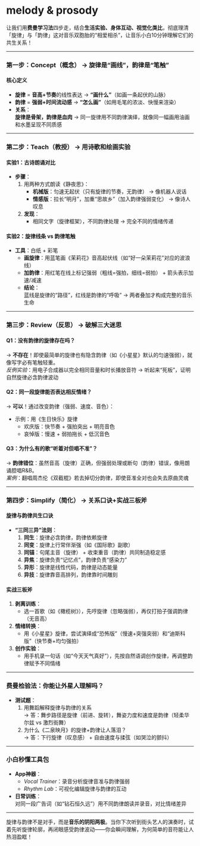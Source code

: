 # melody & prosody

让我们用**费曼学习法**四步走，结合**生活实验、身体互动、视觉化类比**，彻底理清「旋律」与「韵律」这对音乐双胞胎的“相爱相杀”，让音乐小白10分钟理解它们的共生关系！

---

### **第一步：Concept（概念） → 旋律是“画线”，韵律是“笔触”**
#### **核心定义**
- **旋律** = **音高+节奏**的线性表达 → **“画什么”**（如画一条起伏的山脉）  
- **韵律** = **强弱+时间流动感** → **“怎么画”**（如用毛笔的浓淡、快慢来渲染）  
- **关系**：  
  **旋律是骨架，韵律是血肉** → 同一旋律用不同韵律演绎，就像同一幅画用油画和水墨呈现不同质感  

---

### **第二步：Teach（教授） → 用诗歌和绘画实验**
#### **实验1：古诗朗诵对比**
- **步骤**：  
  1. 用两种方式朗读《静夜思》：  
     - **机械版**：匀速无起伏（只有旋律的节奏，无韵律） → 像机器人说话  
     - **情感版**：拉长“明月”，加重“思故乡”（加入韵律强弱变化） → 像诗人叹息  
  2. **发现**：  
     - 相同文字（旋律框架），不同韵律处理 → 完全不同的情绪传递  

#### **实验2：旋律线条 vs 韵律笔触**
- **工具**：白纸 + 彩笔  
  - **画旋律**：用蓝笔画《茉莉花》音高起伏线（如“好一朵茉莉花”对应的波浪线）  
  - **加韵律**：用红笔在线上标记强弱（粗线=强拍，细线=弱拍） + 箭头表示加速/减速  
  - **结论**：  
    蓝线是旋律的“路径”，红线是韵律的“呼吸” → 两者叠加才构成完整的音乐生命  

---

### **第三步：Review（反思） → 破解三大迷思**
#### **Q1：没有韵律的旋律存在吗？**  
→ **不存在**！即使最简单的旋律也有隐含韵律（如《小星星》默认的匀速强弱），就像写字必有笔触轻重。  
*反例实验*：用电子合成器以完全相同音量和时长播放音符 → 听起来“死板”，证明自然旋律必含韵律波动  

#### **Q2：同一段旋律能否表达相反情绪？**  
→ **可以**！通过改变韵律（强弱、速度、音色）：  
- 示例：用《生日快乐》旋律  
  - 欢庆版：快节奏 + 强拍突出 + 明亮音色  
  - 哀悼版：慢速 + 弱拍拖长 + 低沉音色  

#### **Q3：为什么有的歌“听着对但唱不准”？**  
→ **韵律错位**：虽然音高（旋律）正确，但强弱处理或断句（韵律）错误，像用朗诵腔唱R&B。  
*案例*：翻唱周杰伦《双截棍》若去掉切分韵律，即使音准全对也会失去原曲灵魂  

---

### **第四步：Simplify（简化） → 关系口诀+实战三板斧**
#### **旋律与韵律共生口诀**  
- **“三同三异”法则**：  
  1. **同生**：旋律必含韵律，韵律依赖旋律  
  2. **同变**：旋律上行常伴渐强（如《国际歌》副歌）  
  3. **同锚**：句尾主音（旋律） + 收束重音（韵律）共同制造稳定感  
  4. **异焦**：旋律负责“记忆点”，韵律负责“感染力”  
  5. **异形**：旋律是线性代码，韵律是动态能量  
  6. **异技**：旋律靠音高排列，韵律靠时间雕刻  

#### **实战三板斧**  
1. **剥离训练**：  
   - 选一首歌（如《橄榄树》），先哼旋律（忽略强弱），再仅打拍子强调韵律（无音高）  
2. **情绪转换**：  
   - 用《小星星》旋律，尝试演绎成“恐怖版”（慢速+突强突弱）和“迪斯科版”（快节奏+均匀强拍）  
3. **创作实验**：  
   - 用手机录一句话（如“今天天气真好”），先按自然语调创作旋律，再调整韵律赋予不同情绪  

---

### **费曼检验法：你能让外星人理解吗？**  
- **测试题**：  
  1. 用舞蹈解释旋律与韵律的关系  
  → 答：舞步路径是旋律（前进、旋转），舞姿力度和速度是韵律（轻柔华尔兹 vs 激烈街舞）  
  2. 为什么《二泉映月》的旋律+韵律让人落泪？  
  → 答：下行旋律（叹息感） + 自由速度与揉弦（如哭泣的颤抖）  

---

### **小白秒懂工具包**  
- **App神器**：  
  - *Vocal Trainer*：录音分析旋律音准与韵律强弱  
  - *Rhythm Lab*：可视化编辑旋律与韵律的互动  
- **日常训练**：  
  对同一段广告词（如“钻石恒久远”）用不同韵律朗读并录音，对比情绪差异  

---

旋律与韵律不是对手，而是**音乐的阴阳两极**。当你下次听到街头艺人的演奏时，试着先听旋律轮廓，再闭眼感受韵律波动——你会瞬间理解，为何简单的音符能让人热泪盈眶！